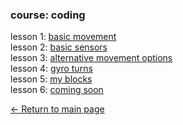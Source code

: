 ### course: coding

lesson 1: [basic movement](basic_movement.md)<br>
lesson 2: [basic sensors](basic_sensors.md)<br>
lesson 3: [alternative movement options](alt_movement.md)<br>
lesson 4: [gyro turns](gyro_turns.md)<br>
lesson 5: [my blocks](myblocks.md)<br>
lesson 6: [coming soon](README.md)<br>

[← Return to main page](../README.md)
